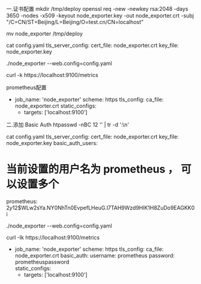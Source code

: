 
一.证书配置
mkdir /tmp/deploy
openssl req -new -newkey rsa:2048 -days 3650 -nodes -x509 -keyout node_exporter.key -out node_exporter.crt -subj "/C=CN/ST=Beijing/L=Beijing/O=test.cn/CN=localhost"

mv node_exporter  /tmp/deploy

cat config.yaml
tls_server_config:
  cert_file: node_exporter.crt
  key_file: node_exporter.key


./node_exporter --web.config=config.yaml

curl  -k https://localhost:9100/metrics


prometheus配置
- job_name: 'node_exporter'
  scheme: https
  tls_config:
    ca_file: node_exporter.crt
  static_configs:
  - targets: ['localhost:9100']
  


二.添加 Basic Auth
htpasswd -nBC 12 '' | tr -d ':\n'    

cat config.yaml
tls_server_config:
  cert_file: node_exporter.crt
  key_file: node_exporter.key
basic_auth_users:
  # 当前设置的用户名为 prometheus ， 可以设置多个
  prometheus: $2y$12$WLw2sYa.NY0NhTn0EvpefLHeuG.l7TAH9Wzd9HlK1H8ZuDo9EAGKK0i

./node_exporter --web.config=config.yaml

curl  -Ik https://localhost:9100/metrics

- job_name: 'node_exporter'
  scheme: https
  tls_config:
    ca_file: node_exporter.crt
  basic_auth:
    username: prometheus
    password: prometheuspassword  
  static_configs:
  - targets: ['localhost:9100']
  
  
 